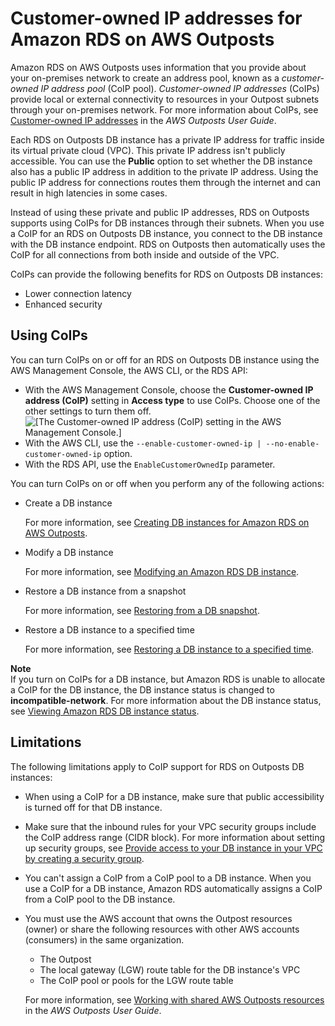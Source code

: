 # Customer\-owned IP addresses for Amazon RDS on AWS Outposts<a name="rds-on-outposts.coip"></a>

Amazon RDS on AWS Outposts uses information that you provide about your on\-premises network to create an address pool, known as a *customer\-owned IP address pool* \(CoIP pool\)\. *Customer\-owned IP addresses* \(CoIPs\) provide local or external connectivity to resources in your Outpost subnets through your on\-premises network\. For more information about CoIPs, see [Customer\-owned IP addresses](https://docs.aws.amazon.com/outposts/latest/userguide/how-racks-work.html#ip-addressing) in the *AWS Outposts User Guide*\.

Each RDS on Outposts DB instance has a private IP address for traffic inside its virtual private cloud \(VPC\)\. This private IP address isn't publicly accessible\. You can use the **Public** option to set whether the DB instance also has a public IP address in addition to the private IP address\. Using the public IP address for connections routes them through the internet and can result in high latencies in some cases\.

Instead of using these private and public IP addresses, RDS on Outposts supports using CoIPs for DB instances through their subnets\. When you use a CoIP for an RDS on Outposts DB instance, you connect to the DB instance with the DB instance endpoint\. RDS on Outposts then automatically uses the CoIP for all connections from both inside and outside of the VPC\.

CoIPs can provide the following benefits for RDS on Outposts DB instances:
+ Lower connection latency
+ Enhanced security

## Using CoIPs<a name="rds-on-outposts.coip.using"></a>

You can turn CoIPs on or off for an RDS on Outposts DB instance using the AWS Management Console, the AWS CLI, or the RDS API:
+ With the AWS Management Console, choose the **Customer\-owned IP address \(CoIP\)** setting in **Access type** to use CoIPs\. Choose one of the other settings to turn them off\.  
![\[The Customer-owned IP address (CoIP) setting in the AWS Management Console.\]](http://docs.aws.amazon.com/AmazonRDS/latest/UserGuide/images/outpost-coip.png)
+ With the AWS CLI, use the `--enable-customer-owned-ip | --no-enable-customer-owned-ip` option\.
+ With the RDS API, use the `EnableCustomerOwnedIp` parameter\.

You can turn CoIPs on or off when you perform any of the following actions:
+ Create a DB instance

  For more information, see [Creating DB instances for Amazon RDS on AWS Outposts](rds-on-outposts.creating.md)\.
+ Modify a DB instance

  For more information, see [Modifying an Amazon RDS DB instance](Overview.DBInstance.Modifying.md)\.
+ Restore a DB instance from a snapshot

  For more information, see [Restoring from a DB snapshot](USER_RestoreFromSnapshot.md)\.
+ Restore a DB instance to a specified time

  For more information, see [Restoring a DB instance to a specified time](USER_PIT.md)\.

**Note**  
If you turn on CoIPs for a DB instance, but Amazon RDS is unable to allocate a CoIP for the DB instance, the DB instance status is changed to **incompatible\-network**\. For more information about the DB instance status, see [Viewing Amazon RDS DB instance status](accessing-monitoring.md#Overview.DBInstance.Status)\.

## Limitations<a name="rds-on-outposts.coip.limits"></a>

The following limitations apply to CoIP support for RDS on Outposts DB instances:
+ When using a CoIP for a DB instance, make sure that public accessibility is turned off for that DB instance\.
+ Make sure that the inbound rules for your VPC security groups include the CoIP address range \(CIDR block\)\. For more information about setting up security groups, see [Provide access to your DB instance in your VPC by creating a security group](CHAP_SettingUp.md#CHAP_SettingUp.SecurityGroup)\.
+ You can't assign a CoIP from a CoIP pool to a DB instance\. When you use a CoIP for a DB instance, Amazon RDS automatically assigns a CoIP from a CoIP pool to the DB instance\.
+ You must use the AWS account that owns the Outpost resources \(owner\) or share the following resources with other AWS accounts \(consumers\) in the same organization\.
  + The Outpost
  + The local gateway \(LGW\) route table for the DB instance's VPC
  + The CoIP pool or pools for the LGW route table

  For more information, see [ Working with shared AWS Outposts resources](https://docs.aws.amazon.com/outposts/latest/userguide/sharing-outposts.html) in the *AWS Outposts User Guide*\.